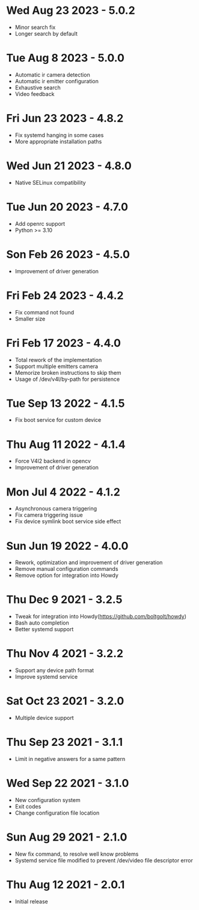 # Wed Aug 23 2023 - 5.0.2
- Minor search fix
- Longer search by default
# Tue Aug 8 2023 - 5.0.0
- Automatic ir camera detection
- Automatic ir emitter configuration
- Exhaustive search
- Video feedback
# Fri Jun 23 2023 - 4.8.2
- Fix systemd hanging in some cases
- More appropriate installation paths
# Wed Jun 21 2023 - 4.8.0
- Native SELinux compatibility
# Tue Jun 20 2023 - 4.7.0
- Add openrc support
- Python >= 3.10
# Son Feb 26 2023 - 4.5.0
- Improvement of driver generation 
# Fri Feb 24 2023 - 4.4.2
- Fix command not found
- Smaller size
# Fri Feb 17 2023 - 4.4.0
- Total rework of the implementation
- Support multiple emitters camera
- Memorize broken instructions to skip them 
- Usage of /dev/v4l/by-path for persistence
# Tue Sep 13 2022 - 4.1.5
- Fix boot service for custom device 
# Thu Aug 11 2022 - 4.1.4
- Force V4l2 backend in opencv
- Improvement of driver generation
# Mon Jul 4 2022 - 4.1.2
- Asynchronous camera triggering
- Fix camera triggering issue
- Fix device symlink boot service side effect
# Sun Jun 19 2022 - 4.0.0
- Rework, optimization and improvement of driver generation 
- Remove manual configuration commands
- Remove option for integration into Howdy
# Thu Dec 9 2021 - 3.2.5
- Tweak for integration into Howdy(https://github.com/boltgolt/howdy)  
- Bash auto completion
- Better systemd support
# Thu Nov 4 2021 - 3.2.2
- Support any device path format
- Improve systemd service
# Sat Oct 23 2021 - 3.2.0
- Multiple device support
# Thu Sep 23 2021 - 3.1.1
- Limit in negative answers for a same pattern
# Wed Sep 22 2021 - 3.1.0
- New configuration system
- Exit codes
- Change configuration file location
# Sun Aug 29 2021 - 2.1.0
- New fix command, to resolve well know problems
- Systemd service file modified to prevent /dev/video file descriptor error
# Thu Aug 12 2021 - 2.0.1
- Initial release
